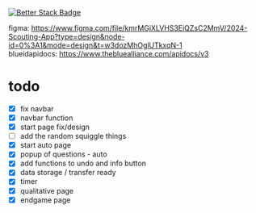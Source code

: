 [![Better Stack Badge](https://uptime.betterstack.com/status-badges/v1/monitor/115vp.svg)](https://uptime.betterstack.com/?utm_source=status_badge)

figma: https://www.figma.com/file/kmrMGjXLVHS3EiQZsC2MmV/2024-Scouting-App?type=design&node-id=0%3A1&mode=design&t=w3dozMhOglUTkxqN-1 \
blueidapidocs: https://www.thebluealliance.com/apidocs/v3

# todo
- [x] fix navbar
- [x] navbar function
- [x] start page fix/design
- [ ] add the random squiggle things
- [x] start auto page
- [x] popup of questions - auto
- [x] add functions to undo and info button
- [x] data storage / transfer ready
- [x] timer
- [x] qualitative page
- [x] endgame page
